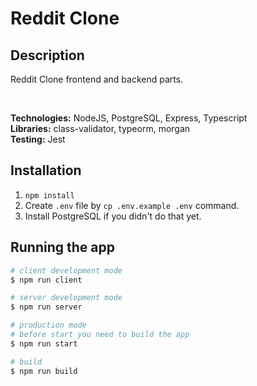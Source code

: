 # Reddit Clone

## Description

Reddit Clone frontend and backend parts. </br>

<!-- [Link to client side source code](https://github.com/quinsberry/twitter-clone-client)</br> -->
</br>

**Technologies:** NodeJS, PostgreSQL, Express, Typescript </br>
**Libraries:** class-validator, typeorm, morgan </br>
**Testing:** Jest

## Installation

1. `npm install`
2. Create `.env` file by `cp .env.example .env` command.
3. Install PostgreSQL if you didn't do that yet.

## Running the app

```bash
# client development mode
$ npm run client

# server development mode
$ npm run server

# production mode
# before start you need to build the app
$ npm run start

# build
$ npm run build
```
